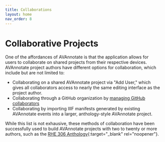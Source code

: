 ```yaml
---
title: Collaborations
layout: home
nav_order: 8
---
```


# Collaborative Projects
One of the affordances of AVAnnotate is that the application allows for users to collaborate on shared projects from their respective devices. AVAnnotate project authors have different options for collaboration, which include but are not limited to:

- Collaborating on a shared AVAnnotate project via "Add User," which gives all collaborators access to nearly the same editing interface as the project author.
- Collaborating through a GitHub organization by [managing GitHub collaborators](https://avannotate.github.io/documentation/pages/gh-collab/)
- Collaborating by importing IIIF manifests generated by existing AVAnnotate events into a larger, anthology-style AVAnnotate project.

While this list is not exhausive, these methods of collaboration have been successfully used to build AVAnnotate projects with two to twenty or more authors, such as the [RHE 306 Anthology](https://trentwintermeier.github.io/rhe-306-anthology/){:target="_blank" rel="noopener"}.


